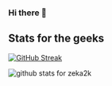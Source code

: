 ### Hi there 👋 

<!--
**zeka2k/zeka2k** is a ✨ _special_ ✨ repository because its `README.md` (this file) appears on your GitHub profile.

Here are some ideas to get you started:

- 🔭 I’m currently working on ...
- 🌱 I’m currently learning ...
- 👯 I’m looking to collaborate on ...
- 🤔 I’m looking for help with ...
- 💬 Ask me about ...
- 📫 How to reach me: ...
- 😄 Pronouns: ...
- ⚡ Fun fact: ...
-->

## Stats for the geeks 
[![GitHub Streak](https://github-readme-streak-stats.herokuapp.com?user=zeka2k&theme=dracula&hide_border=true)](https://git.io/streak-stats)

<img  src="https://github-readme-stats.vercel.app/api?username=zeka2k&show_icons=true&hide_title=true&count_private=true&theme=dracula" alt="github stats for zeka2k">